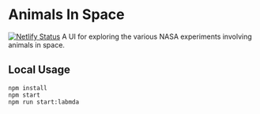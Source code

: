 # Animals In Space
[![Netlify Status](https://api.netlify.com/api/v1/badges/c1e1d612-4be8-46e8-bba5-46c1eab376ad/deploy-status)](https://app.netlify.com/sites/angry-lichterman-70f095/deploys)
A UI for exploring the various NASA experiments involving animals in space.

## Local Usage
```
npm install
npm start
npm run start:labmda
```